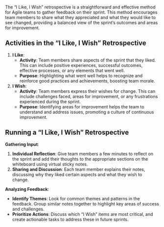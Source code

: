 The “I Like, I Wish” retrospective is a straightforward and effective method for Agile teams to gather feedback on their sprint. This method encourages team members to share what they appreciated and what they would like to see changed, providing a balanced view of the sprint’s outcomes and areas for improvement.

Activities in the “I Like, I Wish” Retrospective
------------------------------------------------

1.  **I Like**:
    *   **Activity**: Team members share aspects of the sprint that they liked. This can include positive experiences, successful outcomes, effective processes, or any elements that went well.
    *   **Purpose**: Highlighting what went well helps to recognize and reinforce good practices and achievements, boosting team morale.
2.  **I Wish**:
    *   **Activity**: Team members express their wishes for change. This can include challenges faced, areas for improvement, or any frustrations experienced during the sprint.
    *   **Purpose**: Identifying areas for improvement helps the team to understand and address issues, promoting a culture of continuous improvement.

Running a “I Like, I Wish” Retrospective
----------------------------------------

**Gathering Input**:

1.  **Individual Reflection**: Give team members a few minutes to reflect on the sprint and add their thoughts to the appropriate sections on the whiteboard using virtual sticky notes.
2.  **Sharing and Discussion**: Each team member explains their notes, discussing why they liked certain aspects and what they wish to change.

**Analyzing Feedback**:

*   **Identify Themes**: Look for common themes and patterns in the feedback. Group similar notes together to highlight key areas of success and challenges.
*   **Prioritize Actions**: Discuss which “I Wish” items are most critical, and create actionable tasks to address these in future sprints.